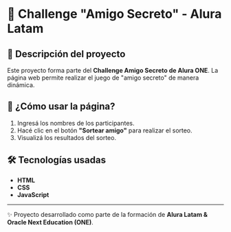# 🎁 Challenge "Amigo Secreto" - Alura Latam

## 📌 Descripción del proyecto
Este proyecto forma parte del **Challenge Amigo Secreto de Alura ONE**. La página web permite realizar el juego de "amigo secreto" de manera dinámica.

## 🚀 ¿Cómo usar la página?
1. Ingresá los nombres de los participantes.  
2. Hacé clic en el botón **"Sortear amigo"** para realizar el sorteo.  
3. Visualizá los resultados del sorteo.  

## 🛠️ Tecnologías usadas
- **HTML**  
- **CSS**  
- **JavaScript**

---

✨ Proyecto desarrollado como parte de la formación de **Alura Latam & Oracle Next Education (ONE)**.
